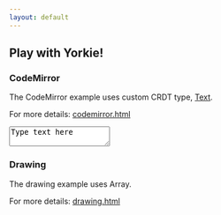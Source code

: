 ```yaml
---
layout: default
---
```

<section class="example">
  <div class="wrapper">
    <h2>Play with Yorkie!</h2>
    <h3>CodeMirror</h3>
    <p>The CodeMirror example uses custom CRDT type, <a href="/docs/master/js-sdk#text">Text</a>.</p>
    <p>For more details: <a href="https://github.com/yorkie-team/yorkie-js-sdk/blob/master/dist/index.html">codemirror.html</a></p>
    <div class="playground">
      <textarea id="text-editor">Type text here</textarea>
    </div>
    <h3>Drawing</h3>
    <p>The drawing example uses Array.</p>
    <p>For more details: <a href="https://github.com/yorkie-team/yorkie-js-sdk/blob/master/dist/drawing.html">drawing.html</a></p>
    <div class="drawing">
      <canvas id="drawing-panel" width="480px" height="300px"></canvas>
    </div>
  </div>
</section>
<script src="/demo-codemirror.js"></script>
<script src="/demo-drawing.js"></script>

<script>
  const placeholder = document.getElementById('text-editor');
  const drawingPanel = document.getElementById('drawing-panel');

  async function main() {
    try {
      // 01. create client with RPCAddr(envoy) then activate it.
      const client = yorkie.createClient('/api');
      await client.activate();

      await createTextExample(client, placeholder);
      await createDrawingExample(client, drawingPanel);
    } catch (e) {
      console.error(e);
    }
  }

  main();
</script>
